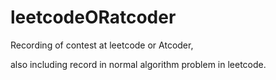 # leetcodeORatcoder

Recording of contest at leetcode or Atcoder,

also including record in normal algorithm problem in leetcode.
